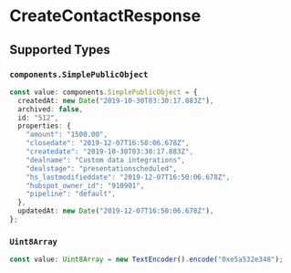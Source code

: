 # CreateContactResponse


## Supported Types

### `components.SimplePublicObject`

```typescript
const value: components.SimplePublicObject = {
  createdAt: new Date("2019-10-30T03:30:17.883Z"),
  archived: false,
  id: "512",
  properties: {
    "amount": "1500.00",
    "closedate": "2019-12-07T16:50:06.678Z",
    "createdate": "2019-10-30T03:30:17.883Z",
    "dealname": "Custom data integrations",
    "dealstage": "presentationscheduled",
    "hs_lastmodifieddate": "2019-12-07T16:50:06.678Z",
    "hubspot_owner_id": "910901",
    "pipeline": "default",
  },
  updatedAt: new Date("2019-12-07T16:50:06.678Z"),
};
```

### `Uint8Array`

```typescript
const value: Uint8Array = new TextEncoder().encode("0xe5a532e348");
```

